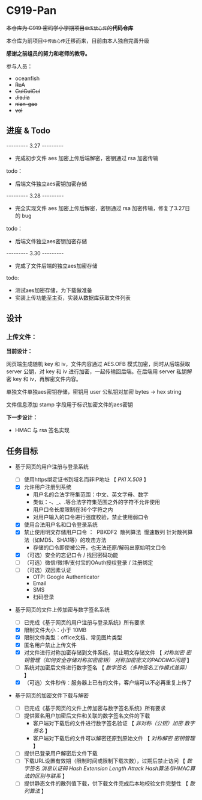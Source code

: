 # C919-Pan

<del>本仓库为 C919 密码学小学期项目`中传放心传`的<strong>代码仓库</strong></del>

本仓库为前项目`中传放心传`迁移而来，目前由本人独自完善升级

**感谢之前组员的努力和老师的教导。**

参与人员：
* oceanfish
* <del>ReA
* <del>GuiGuiGui
* <del>JiaJia
* <del>nian-gao
* <del>vol

## 进度 & Todo

--------- 3.27 ---------
* 完成初步文件 aes 加密上传后端解密，密钥通过 rsa 加密传输

todo：
* 后端文件独立aes密钥加密存储

--------- 3.28 ---------
* 完全实现文件 aes 加密上传后解密，密钥通过 rsa 加密传输，修复了3.27日的 bug

todo：
* 后端文件独立aes密钥加密存储

--------- 3.30 ---------
* 完成了文件后端的独立aes加密存储

todo:
* 测试aes加密存储，为下载做准备
* 实装上传功能至主页，实装从数据库获取文件列表

## 设计

### 上传文件：

**当前设计：**

网页端生成随机 key 和 iv，文件内容通过 AES.OFB 模式加密，同时从后端获取 server 公钥，对 key 和 iv 进行加密，一起传输回后端。在后端用 server 私钥解密 key 和 iv，再解密文件内容。

单独文件单独aes密钥存储，密钥用 user 公私钥对加密
bytes -> hex string

文件信息添加 stamp 字段用于标识加密文件的aes密钥

**下一步设计：**
* HMAC 与 rsa 签名实现

## 任务目标

- 基于网页的用户注册与登录系统
  - [ ] 使用https绑定证书到域名而非IP地址 【 *PKI* *X.509* 】
  - [x] 允许用户注册到系统 
    - 用户名的合法字符集范围：中文、英文字母、数字
    - 类似：-、_、.等合法字符集范围之外的字符不允许使用
    - 用户口令长度限制在36个字符之内
    - 对用户输入的口令进行强度校验，禁止使用弱口令
  - [x] 使用合法用户名和口令登录系统 
  - [x] 禁止使用明文存储用户口令 ： 
    ​	PBKDF2
    ​	散列算法
    ​	慢速散列
    ​	针对散列算法（如MD5、SHA1等）的攻击方法
    - 存储的口令即使被公开，也无法还原/解码出原始明文口令
  - [x] （可选）安全的忘记口令 / 找回密码功能 
  - [ ] （可选）微信/微博/支付宝的OAuth授权登录 / 注册绑定 
  - [ ] （可选）双因素认证 
    - OTP: Google Authenticator
    - Email
    - SMS
    - 扫码登录
- 基于网页的文件上传加密与数字签名系统
  - [ ] 已完成《基于网页的用户注册与登录系统》所有要求
  - [x] 限制文件大小：小于 10MB
  - [x] 限制文件类型：office文档、常见图片类型
  - [x] 匿名用户禁止上传文件
  - [x] 对文件进行对称加密存储到文件系统，禁止明文存储文件 【 *对称加密* *密钥管理（如何安全存储对称加密密钥）* *对称加密密文的PADDING问题* 】
  - [ ] 系统对加密后文件进行数字签名 【 *数字签名（多种签名工作模式差异）* 】
  - [x] （可选）文件秒传：服务器上已有的文件，客户端可以不必再重复上传了

- 基于网页的加密文件下载与解密

  - [ ] 已完成《基于网页的文件上传加密与数字签名系统》所有要求
  - [ ] 提供匿名用户加密后文件和关联的数字签名文件的下载
    - 客户端对下载后的文件进行数字签名验证 【 *非对称（公钥）加密* *数字签名* 】
    - 客户端对下载后的文件可以解密还原到原始文件 【 *对称解密* *密钥管理* 】
  - [ ] 提供已登录用户解密后文件下载
  - [ ] 下载URL设置有效期（限制时间或限制下载次数），过期后禁止访问 【 *数字签名* *消息认证码* *Hash Extension Length Attack* *Hash算法与HMAC算法的区别与联系* 】
  - [ ] 提供静态文件的散列值下载，供下载文件完成后本地校验文件完整性 【 *散列算法* 】
